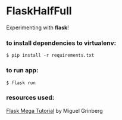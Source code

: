 # FlaskHalfFull
Experimenting with **flask**!

### to install dependencies to virtualenv: 

```console
$ pip install -r requirements.txt
```

### to run app:

```console
$ flask run
```

### resources used:

[Flask Mega Tutorial](https://blog.miguelgrinberg.com/post/the-flask-mega-tutorial-now-with-python-3-support) by Miguel Grinberg

